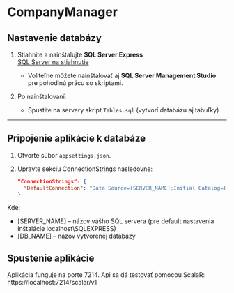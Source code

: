 # CompanyManager

## Nastavenie databázy

1. Stiahnite a nainštalujte **SQL Server Express**  
   [SQL Server na stiahnutie](https://www.microsoft.com/en-us/sql-server/sql-server-downloads)
   - Voliteľne môžete nainštalovať aj **SQL Server Management Studio** pre pohodlnú prácu so skriptami.

2. Po nainštalovaní:
   - Spustite na servery skript `Tables.sql` (vytvorí databázu aj tabuľky)

---

## Pripojenie aplikácie k databáze

1. Otvorte súbor `appsettings.json`.
2. Upravte sekciu ConnectionStrings nasledovne:

   ```json
   "ConnectionStrings": {
     "DefaultConnection": "Data Source=[SERVER_NAME];Initial Catalog=[DB_NAME];Trusted_Connection=True;Encrypt=False;TrustServerCertificate=True;"
   }

Kde:
- [SERVER_NAME] – názov vášho SQL servera (pre default nastavenia inštalácie localhost\\SQLEXPRESS)
- [DB_NAME] – názov vytvorenej databázy

## Spustenie aplikácie
Aplikácia funguje na porte 7214. Api sa dá testovať pomocou ScalaR: https://localhost:7214/scalar/v1
